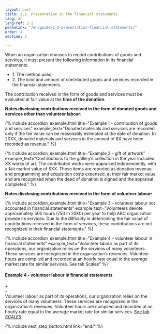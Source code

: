 ```yaml
---
layout: post
title: 2.2. Presentation in the financial statements
lang: en
lang-ref: 2-2
permalink: "/en/guide/2_2-presentation-financial-statements/"
order: 4
section: 2

---
```

When an organization chooses to record contributions of goods and services, it must present the following information in its financial statements:
<ul class="textlist">
  <li>1. The method used;</li>

<li>2. The kind and amount of contributed goods and services recorded in the financial statements.</li>
</ul>

The contribution received in the form of goods and services must be evaluated at fair value at the **time of the donation**.

**Notes disclosing contributions received in the form of donated goods and services other than volunteer labour:**

{% include accordion_example.html
title="Example 1 - contribution of goods and services"
example_text="Donated materials and services are recorded only if the fair value can be reasonably estimated at the date of donation. In 20XX, donated materials and services in the amount of $X have been recorded as revenue."
%}

{% include accordion_example.html
title="Example 2 - gift of artwork"
example_text="Contributions to the gallery’s collection in the year included XX works of art. The contributed works were appraised independently, with a fair market value of $XX. These items are reported as donation revenue, and programming and acquisition costs expensed, at their fair market value and are recognized when the deed of donation is signed and the appraisal completed."
%}

**Notes disclosing contributions received in the form of volunteer labour:**

{% include accordion_example.html
title="Example 3 - volunteer labour not accounted in financial statements"
example_text="Volunteers devote approximately 500 hours (750 in 20X0) per year to help ABC organization provide its services. Due to the difficulty in determining the fair value of contributions received in the form of services, these contributions are not recognized in their financial statements."
%}

{% include accordion_example.html
title="Example 4 - volunteer labour in financial statements"
example_text="Volunteer labour as part of its operations, our organization relies on the services of many volunteers. These services are recognized in the organization’s revenues. Volunteer hours are compiled and recorded at an hourly rate equal to the average market rate for similar services.
See tab Scales"
%}

<div class="outer-accordion-wrapper">
  <div class="example-text-wrapper">
      <h4 class="include-title"><strong>Example 4 - volunteer labour in financial statements</strong></h4>
    <div class="close">+</div>
    <div class="open">-</div>
  </div>
  <div class="example-wrapper">
    Volunteer labour as part of its operations, our organization relies on the services of many volunteers. These services are recognized in the organization’s revenues. Volunteer hours are compiled and recorded at an hourly rate equal to the average market rate for similar services.
    <a class="toolkit" href="{{ site.baseurl }}/en/toolkit/scales/" title="Scales">See tab <em>SCALES</em></a>
  </div>
</div>

{% include next_step_button.html link="end/" %}